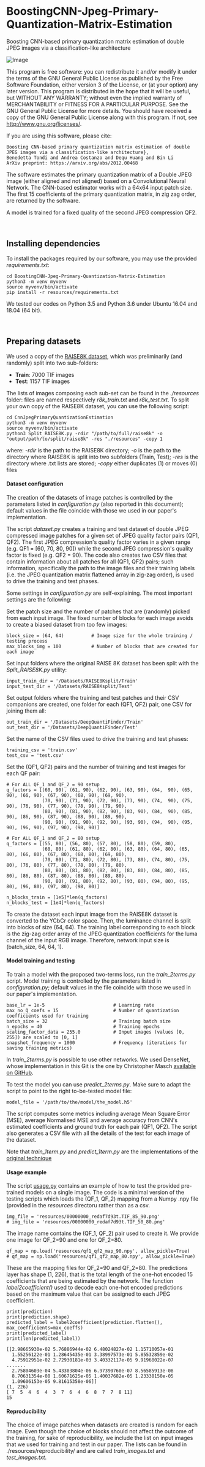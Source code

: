 # BoostingCNN-Jpeg-Primary-Quantization-Matrix-Estimation
Boosting CNN-based primary quantization matrix estimation of double JPEG images via a classification-like architecture

![Image](./resources/vippdiism.png)

This program is free software: you can redistribute it and/or modify it under the terms of the GNU General Public
License as published by the Free Software Foundation, either version 3 of the License, or (at your option) any later
version. This program is distributed in the hope that it will be useful, but WITHOUT ANY WARRANTY; without even the
implied warranty of MERCHANTABILITY or FITNESS FOR A PARTICULAR PURPOSE.  See the GNU General Public License for
more details. You should have received a copy of the GNU General Public License along with this program.
If not, see <http://www.gnu.org/licenses/>.

If you are using this software, please cite:

    Boosting CNN-based primary quantization matrix estimation of double JPEG images via a classification-like architecture}, 
    Benedetta Tondi and Andrea Costanzo and Dequ Huang and Bin Li
    ArXiv preprint: https://arxiv.org/abs/2012.00468
    
The software estimates the primary quantization matrix of a Double JPEG image (either aligned and not aligned) 
based on a Convolutional Neural Network. The CNN-based estimator works with a 64x64 input patch size. 
The first 15 coefficients of the primary quantization matrix, in zig zag order, are returned by the software.

A model is trained for a fixed quality of the second JPEG compression QF2.

<br>

## Installing dependencies

To install the packages required by our software, you may use the provided *requirements.txt*:
```
cd BoostingCNN-Jpeg-Primary-Quantization-Matrix-Estimation
python3 -m venv myvenv
source myvenv/bin/activate
pip install -r resources/requirements.txt
```
We tested our codes on Python 3.5 and Python 3.6 under Ubuntu 16.04 and 18.04 (64 bit).

<br>

## Preparing datasets

We used a copy of the [RAISE8K dataset](http://loki.disi.unitn.it/RAISE/), which was preliminarily 
(and randomly) split into two sub-folders:
* **Train**: 7000 TIF images
* **Test**: 1157 TIF images

The lists of images composing each sub-set can be found in the *./resources* folder: files are named 
respectively *r8k_train.txt* and *r8k_test.txt*. To split your own copy of the RAISE8K dataset, you can use 
the following script:

```
cd CnnJpegPrimaryQuantizationEstimation
python3 -m venv myvenv
source myvenv/bin/activate
python3 Split_RAISE8K.py -rdir "/path/to/full/raise8k" -o "output/path/to/split/raise8k" -res "./resources" -copy 1
```

where: *-rdir* is the path to the RAISE8K directory; *-o* is the path to the directory where RAISE8K is split
into two subfolders (Train, Test); *-res* is the directory where .txt lists are stored; *-copy* either
duplicates (1) or moves (0) files


#### Dataset configuration

The creation of the datasets of image patches is controlled by the parameters listed in *configuration.py* 
(also reported in this document); default values in the file coincide with those we used in our paper's 
implementation.

The script *dataset.py* creates a training and test dataset of double JPEG compressed image patches 
for a given set of JPEG quality factor pairs (QF1, QF2). The first JPEG compression's quality factor 
varies in a given range (e.g. QF1 = [60, 70, 80, 90]) while the second JPEG compression's quality factor is 
fixed (e.g. QF2 = 90). The code also creates two CSV files that contain information about all patches 
for all (QF1, QF2) pairs; such information, specifically the path to the image files and their training labels 
(i.e. the JPEG quantization matrix flattened array in zig-zag order), is used to drive the training and 
test phases.

Some settings in *configuration.py* are self-explaining. The most important settings are the following:

Set the patch size and the number of patches that are (randomly) picked from each input image. The fixed number
of blocks for each image avoids to create a biased dataset from too few images:
```
block_size = (64, 64)          # Image size for the whole training / testing process
max_blocks_img = 100           # Number of blocks that are created for each image
```
Set input folders where the original RAISE 8K dataset has been split with the *Split_RAISE8K.py* utility:
```
input_train_dir = '/Datasets/RAISE8Ksplit/Train'
input_test_dir = '/Datasets/RAISE8Ksplit/Test'
```
Set output folders where the training and test patches and their CSV companions are created, one folder
for each (QF1, QF2) pair, one CSV for joining them all:
```
out_train_dir = '/Datasets/DeepQuantiFinder/Train'
out_test_dir = '/Datasets/DeepQuantiFinder/Test'
```
Set the name of the CSV files used to drive the training and test phases:
```
training_csv = 'train.csv'
test_csv = 'test.csv'
```
Set the (QF1, QF2) pairs and the number of training and test images for each QF pair:
```
# For ALL QF_1 and QF_2 = 90 setup
q_factors = [(60, 90), (61, 90), (62, 90), (63, 90), (64,  90), (65, 90), (66, 90), (67, 90), (68, 90), (69, 90),
             (70, 90), (71, 90), (72, 90), (73, 90), (74,  90), (75, 90), (76, 90), (77, 90), (78, 90), (79, 90),
             (80, 90), (81, 90), (82, 90), (83, 90), (84,  90), (85, 90), (86, 90), (87, 90), (88, 90), (89, 90),
             (90, 90), (91, 90), (92, 90), (93, 90), (94,  90), (95, 90), (96, 90), (97, 90), (98, 90)]

# For ALL QF_1 and QF_2 = 80 setup
q_factors = [(55, 80), (56, 80), (57, 80), (58, 80), (59, 80),
             (60, 80), (61, 80), (62, 80), (63, 80), (64, 80), (65, 80), (66, 80), (67, 80), (68, 80), (69, 80),
             (70, 80), (71, 80), (72, 80), (73, 80), (74, 80), (75, 80), (76, 80), (77, 80), (78, 80), (79, 80),
             (80, 80), (81, 80), (82, 80), (83, 80), (84, 80), (85, 80), (86, 80), (87, 80), (88, 80), (89, 80),
             (90, 80), (91, 80), (92, 80), (93, 80), (94, 80), (95, 80), (96, 80), (97, 80), (98, 80)]
             
n_blocks_train = [1e5]*len(q_factors)
n_blocks_test = [1e4]*len(q_factors)
```
To create the dataset each input image from the RAISE8K dataset is converted to the YCbCr color space. Then, the luminance channel is split into blocks of size (64, 64). The training label corresponding to each block is the zig-zag order array of the JPEG quantization coefficients for the luma channel of the input RGB image. Therefore, network input size is (batch_size, 64, 64, 1).

#### Model training and testing

To train a model with the proposed two-terms loss, run the *train_2terms.py* script. Model training is controlled by the parameters listed 
in *configuration.py*; default values in the file coincide with those we used in our paper's implementation.
```
base_lr = 1e-5                         # Learning rate
max_no_Q_coefs = 15                    # Number of quantization coefficients used for training
batch_size = 32                        # Training batch size
n_epochs = 40                          # Training epochs
scaling_factor_data = 255.0            # Input images (values [0, 255]) are scaled to [0, 1]
snapshot_frequency = 1000              # Frequency (iterations for saving training metrics)
```
In *train_2terms.py* is possible to use other networks. We used DenseNet, whose implementation in this Git is 
the one by Christopher Masch [available on GitHub](https://github.com/cmasch/densenet/blob/master/densenet.py).      

To test the model you can use *predict_2terms.py*. Make sure to adapt the script to point to the right 
to-be-tested model file:  
```
model_file = '/path/to/the/model/the_model.h5'
``` 
The script computes some metrics including average Mean Square Error (MSE), average Normalised MSE and average 
accuracy from CNN's estimated coefficients and ground truth for each pair (QF1, QF2). The script also generates
a CSV file with all the details of the test for each image of the dataset.

Note that *train_1term.py* and *predict_1term.py* are the implementations of the [original technique](https://github.com/andreacos/CnnJpegPrimaryQuantizationEstimation)

#### Usage example
The script [usage.py](https://github.com/andreacos/BoostingCNN-Jpeg-Primary-Quantization-Matrix-Estimation/blob/master/usage.py) contains an example of how to test the provided pre-trained models on a single image. The code is a minimal version of the testing scripts which loads the (QF_1, QF_2) mapping from a Numpy .npy file (provided in the *resources* directoru rather than as a csv.

```    
img_file = 'resources/00000000_redaf7d93t.TIF_85_90.png'
# img_file = 'resources/00000000_redaf7d93t.TIF_50_80.png'
``` 
The image name contains the (QF_1, QF_2) pair used to create it. We provide one image for QF_2=90 and one for QF_2=80.

```  
qf_map = np.load('resources/qf1_qf2_map_90.npy', allow_pickle=True)
# qf_map = np.load('resources/qf1_qf2_map_80.npy', allow_pickle=True)
```  
These are the mapping files for QF_2=90 and QF_2=80.
The predictions layer has shape (1, 226), that is the total length of the one-hot encoded 15 coefficients that are being estimated by the network. The function *label2coefficient()* used to decode each one-hot encoded predictions based on the maximum value that can be assigned to each JPEG coefficient.

```
print(prediction)
print(prediction.shape)
predicted_label = label2coefficient(prediction.flatten(), max_coefficients=max_coeffs)
print(predicted_label)
print(len(predicted_label))

[[2.98665930e-02 5.76886944e-02 6.48024827e-02 1.15710057e-01
  1.55256122e-01 1.28645435e-01 3.38997573e-01 5.85532859e-02
  4.75912951e-02 2.72930181e-03 3.40332117e-05 9.91968022e-07
.......
  2.75804603e-04 5.43303804e-06 6.97390760e-07 8.56585913e-08
  8.70631354e-08 1.60671625e-05 1.40037682e-05 1.23338150e-05
  1.09606153e-05 9.81615358e-06]]
(1, 226)
[ 7  5  4  6  4  3  7  6  4  6  8  7  7  8 11]
15
```  

#### Reproducibility
The choice of image patches when datasets are created is random for each image. Even though the choice of blocks
should not affect the outcome of the training, for sake of reproducibility, we include the list on input images
that we used for training and test in our paper. The lists can be found in ./resources/reproducibility/ and are
called *train_images.txt* and *test_images.txt*.
